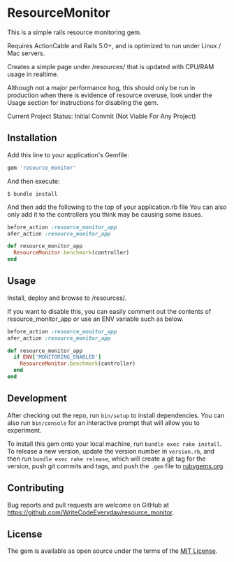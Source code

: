 # ResourceMonitor

This is a simple rails resource monitoring gem.

Requires ActionCable and Rails 5.0+, and is optimized to run under Linux / Mac servers.

Creates a simple page under /resources/ that is updated with CPU/RAM usage in realtime.

Although not a major performance hog, this should only be run in production when there is evidence of resource overuse, look under the Usage section for instructions for disabling the gem.

Current Project Status: Initial Commit (Not Viable For Any Project)

## Installation

Add this line to your application's Gemfile:

```ruby
gem 'resource_monitor'
```

And then execute:

    $ bundle install

And then add the following to the top of your application.rb file
You can also only add it to the controllers you think may be causing some issues.

```ruby
before_action :resource_monitor_app
afer_action :resource_monitor_app

def resource_monitor_app
  ResourceMonitor.benchmark(controller)
end
```

## Usage

Install, deploy and browse to /resources/.

If you want to disable this, you can easily comment out the contents of resource_monitor_app or use an ENV variable such as below.

```ruby
before_action :resource_monitor_app
afer_action :resource_monitor_app

def resource_monitor_app
  if ENV['MONITORING_ENABLED']
    ResourceMonitor.benchmark(controller)
  end
end
```

## Development

After checking out the repo, run `bin/setup` to install dependencies. You can also run `bin/console` for an interactive prompt that will allow you to experiment.

To install this gem onto your local machine, run `bundle exec rake install`. To release a new version, update the version number in `version.rb`, and then run `bundle exec rake release`, which will create a git tag for the version, push git commits and tags, and push the `.gem` file to [rubygems.org](https://rubygems.org).

## Contributing

Bug reports and pull requests are welcome on GitHub at https://github.com/WriteCodeEveryday/resource_monitor.


## License

The gem is available as open source under the terms of the [MIT License](http://opensource.org/licenses/MIT).
